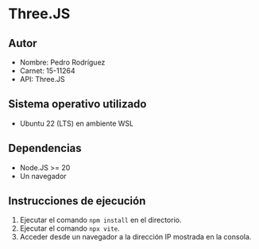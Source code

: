 # Three.JS
## Autor
- Nombre: Pedro Rodríguez
- Carnet: 15-11264
- API: Three.JS

## Sistema operativo utilizado
- Ubuntu 22 (LTS) en ambiente WSL

## Dependencias
- Node.JS >= 20
- Un navegador

## Instrucciones de ejecución
1. Ejecutar el comando `npm install` en el directorio.
2. Ejecutar el comando `npx vite`.
3. Acceder desde un navegador a la dirección IP mostrada en la consola.